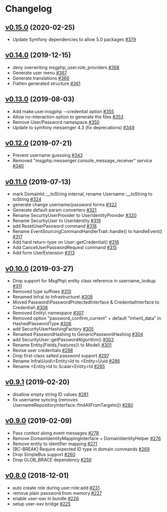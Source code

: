 # Changelog

## [v0.15.0](https://github.com/msgphp/user-bundle/tree/v0.15.0) (2020-02-25)

- Update Symfony dependencies to allow 5.0 packages [\#379](https://github.com/msgphp/msgphp/pull/379)


## [v0.14.0](https://github.com/msgphp/user-bundle/tree/v0.14.0) (2019-12-15)

- deny overwriting msgphp\_user.role\_providers [\#368](https://github.com/msgphp/msgphp/pull/368)
- Generate user menu [\#367](https://github.com/msgphp/msgphp/pull/367)
- Generate translations [\#366](https://github.com/msgphp/msgphp/pull/366)
- Flatten generated structure [\#361](https://github.com/msgphp/msgphp/pull/361)


## [v0.13.0](https://github.com/msgphp/user-bundle/tree/v0.13.0) (2019-08-03)

- Add make:user:msgphp --credential option [\#355](https://github.com/msgphp/msgphp/pull/355)
- Allow no-interaction option to generate the files [\#353](https://github.com/msgphp/msgphp/pull/353)
- Remove User/Password namespace [\#350](https://github.com/msgphp/msgphp/pull/350)
- Update to symfony messenger 4.3 \(fix deprecations\) [\#349](https://github.com/msgphp/msgphp/pull/349)


## [v0.12.0](https://github.com/msgphp/user-bundle/tree/v0.12.0) (2019-07-21)

- Prevent username guessing [\#343](https://github.com/msgphp/msgphp/pull/343)
- Removed "msgphp.messenger.console\_message\_receiver" service [\#340](https://github.com/msgphp/msgphp/pull/340)


## [v0.11.0](https://github.com/msgphp/user-bundle/tree/v0.11.0) (2019-07-13)

- mark DomainId::\_\_toString internal, rename Username::\_\_toString to toString [\#324](https://github.com/msgphp/msgphp/pull/324)
- generate change username/password forms [\#322](https://github.com/msgphp/msgphp/pull/322)
- Generate default param converters [\#321](https://github.com/msgphp/msgphp/pull/321)
- Rename SecurtiyUserProvider to UserIdentityProvider [\#320](https://github.com/msgphp/msgphp/pull/320)
- Rename SecurtiyUser to UserIdentity [\#319](https://github.com/msgphp/msgphp/pull/319)
- add ResetUserPassword command [\#318](https://github.com/msgphp/msgphp/pull/318)
- Rename EventSourcingCommandHandlerTrait::handle\(\) to handleEvent\(\) [\#317](https://github.com/msgphp/msgphp/pull/317)
- Add hard return-type on User::getCredential\(\) [\#316](https://github.com/msgphp/msgphp/pull/316)
- Add CancelUserPasswordRequest command [\#315](https://github.com/msgphp/msgphp/pull/315)
- Add form UserExtension [\#313](https://github.com/msgphp/msgphp/pull/313)


## [v0.10.0](https://github.com/msgphp/user-bundle/tree/v0.10.0) (2019-03-27)

- Drop support for MsgPhp\ entity class reference in username\_lookup [\#311](https://github.com/msgphp/msgphp/pull/311)
- Removed type suffixes [\#310](https://github.com/msgphp/msgphp/pull/310)
- Renamed Infra\ to Infrastructure\ [\#309](https://github.com/msgphp/msgphp/pull/309)
- Moved Password\PasswordProtectedInterface & CredentialInterface to Credential\ [\#308](https://github.com/msgphp/msgphp/pull/308)
- Removed Entity\ namespace [\#307](https://github.com/msgphp/msgphp/pull/307)
- Removed option "password\_confirm\_current" + default "inherit\_data" in HashedPasswordType [\#306](https://github.com/msgphp/msgphp/pull/306)
- add SecurityUserHashingFactory [\#305](https://github.com/msgphp/msgphp/pull/305)
- Renamed PasswordHashing to GenericPasswordHashing [\#304](https://github.com/msgphp/msgphp/pull/304)
- add SecurityUser::getPasswordAlgorithm\(\) [\#303](https://github.com/msgphp/msgphp/pull/303)
- Rename Entity\{Fields,Features}\ to Model\ [\#301](https://github.com/msgphp/msgphp/pull/301)
- Revise user credentials [\#298](https://github.com/msgphp/msgphp/pull/298)
- Drop first-class salted password support [\#297](https://github.com/msgphp/msgphp/pull/297)
- Rename Infra\Uuid\\<Entity\>Id to \<Entity\>Uuid [\#286](https://github.com/msgphp/msgphp/pull/286)
- Rename \<Entity\>Id to Scalar\<Entity\>Id [\#285](https://github.com/msgphp/msgphp/pull/285)


## [v0.9.1](https://github.com/msgphp/user-bundle/tree/v0.9.1) (2019-02-20)

- disallow empty string ID values [\#281](https://github.com/msgphp/msgphp/pull/281)
- fix username syncing \(removes UsernameRepositoryInterface::findAllFromTargets\(\)\) [\#280](https://github.com/msgphp/msgphp/pull/280)


## [v0.9.0](https://github.com/msgphp/user-bundle/tree/v0.9.0) (2019-02-09)

- Pass context along event messages [\#278](https://github.com/msgphp/msgphp/pull/278)
- Remove DomainIdentityMappingInterface +  DomainIdentityHelper [\#276](https://github.com/msgphp/msgphp/pull/276)
- Remove entity to identifier mapping [\#271](https://github.com/msgphp/msgphp/pull/271)
- \[BC-BREAK\] Require expected ID type in domain commands [\#269](https://github.com/msgphp/msgphp/pull/269)
- Drop SimpleBus support [\#260](https://github.com/msgphp/msgphp/pull/260)
- Drop GLOB\_BRACE dependency [\#259](https://github.com/msgphp/msgphp/pull/259)


## [v0.8.0](https://github.com/msgphp/user-bundle/tree/v0.8.0) (2018-12-01)

- auto create role during user:role:add [\#231](https://github.com/msgphp/msgphp/pull/231)
- remove plain password from memory [\#227](https://github.com/msgphp/msgphp/pull/227)
- enable user-eav in bundle [\#226](https://github.com/msgphp/msgphp/pull/226)
- setup user-eav bridge [\#225](https://github.com/msgphp/msgphp/pull/225)
